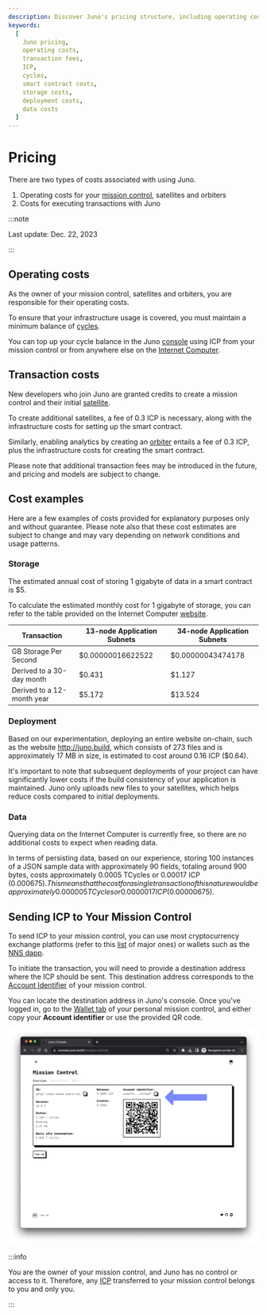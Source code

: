 ```yaml
---
description: Discover Juno's pricing structure, including operating costs, transaction fees, and cost examples. Learn how to manage and optimize your expenses.
keywords:
  [
    Juno pricing,
    operating costs,
    transaction fees,
    ICP,
    cycles,
    smart contract costs,
    storage costs,
    deployment costs,
    data costs
  ]
---
```


# Pricing

There are two types of costs associated with using Juno.

1. Operating costs for your [mission control], satellites and orbiters
2. Costs for executing transactions with Juno

:::note

Last update: Dec. 22, 2023

:::

## Operating costs

As the owner of your mission control, satellites and orbiters, you are responsible for their operating costs.

To ensure that your infrastructure usage is covered, you must maintain a minimum balance of [cycles](terminology.md#cycles).

You can top up your cycle balance in the Juno [console](https://console.juno.build/) using ICP from your mission control or from anywhere else on the [Internet Computer](https://internetcomputer.org/).

## Transaction costs

New developers who join Juno are granted credits to create a mission control and their initial [satellite].

To create additional satellites, a fee of 0.3 ICP is necessary, along with the infrastructure costs for setting up the smart contract.

Similarly, enabling analytics by creating an [orbiter] entails a fee of 0.3 ICP, plus the infrastructure costs for creating the smart contract.

Please note that additional transaction fees may be introduced in the future, and pricing and models are subject to change.

## Cost examples

Here are a few examples of costs provided for explanatory purposes only and without guarantee. Please note also that these cost estimates are subject to change and may vary depending on network conditions and usage patterns.

### Storage

The estimated annual cost of storing 1 gigabyte of data in a smart contract is $5.

To calculate the estimated monthly cost for 1 gigabyte of storage, you can refer to the table provided on the Internet Computer [website](https://internetcomputer.org/docs/current/developer-docs/gas-cost).

| Transaction                | 13-node Application Subnets | 34-node Application Subnets |
| -------------------------- | --------------------------- | --------------------------- |
| GB Storage Per Second      | $0.00000016622522           | $0.00000043474178           |
| Derived to a 30-day month  | $0.431                      | $1.127                      |
| Derived to a 12-month year | $5.172                      | $13.524                     |

### Deployment

Based on our experimentation, deploying an entire website on-chain, such as the website http://juno.build, which consists of 273 files and is approximately 17 MB in size, is estimated to cost around 0.16 ICP ($0.64).

It's important to note that subsequent deployments of your project can have significantly lower costs if the build consistency of your application is maintained. Juno only uploads new files to your satellites, which helps reduce costs compared to initial deployments.

### Data

Querying data on the Internet Computer is currently free, so there are no additional costs to expect when reading data.

In terms of persisting data, based on our experience, storing 100 instances of a JSON sample data with approximately 90 fields, totaling around 900 bytes, costs approximately 0.0005 TCycles or 0.00017 ICP ($0.000675). This means that the cost for a single transaction of this nature would be approximately 0.000005 TCycles or 0.0000017 ICP ($0.00000675).

## Sending ICP to Your Mission Control

To send ICP to your mission control, you can use most cryptocurrency exchange platforms (refer to this [list](https://coinranking.com/fr/coin/aMNLwaUbY+internetcomputerdfinity-icp/exchanges) of major ones) or wallets such as the [NNS dapp](https://nns.internetcomputer.org/).

To initiate the transaction, you will need to provide a destination address where the ICP should be sent. This destination address corresponds to the [Account Identifier](./terminology.md#account-identifier) of your mission control.

You can locate the destination address in Juno's console. Once you've logged in, go to the [Wallet tab](https://console.juno.build/mission-control/?tab=wallet) of your personal mission control, and either copy your **Account identifier** or use the provided QR code.

![Where to find the account identifier of your mission control](./img/account-identifier.webp)

:::info

You are the owner of your mission control, and Juno has no control or access to it. Therefore, any [ICP](terminology.md#icp) transferred to your mission control belongs to you and only you.

:::

[mission control]: terminology.md#mission-control
[satellite]: terminology.md#satellite
[orbiter]: terminology.md#orbiter
